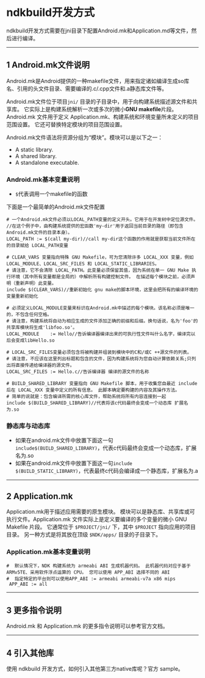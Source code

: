 # ndkbuild开发方式

ndkbuild开发方式需要在jni目录下配置Android.mk和Application.md等文件，然后进行编译。

---
## 1 Android.mk文件说明

Android.mk是Android提供的一种makefile文件，用来指定诸如编译生成so库名、引用的头文件目录、需要编译的.c/.cpp文件和.a静态库文件等。

Android.mk文件位于项目`jni/` 目录的子目录中，用于向构建系统描述源文件和共享库。 它实际上是构建系统解析一次或多次的微小**GNU makefile**片段。 Android.mk 文件用于定义 Application.mk、构建系统和环境变量所未定义的项目范围设置。 它还可替换特定模块的项目范围设置。

Android.mk文件语法将资源分组为“模块”。模块可以是以下之一：

- A static library.
- A shared library.
- A standalone executable.

### Android.mk基本变量说明

-  `$`代表调用一个makefile的函数

下面是一个最简单的Android.mk文件配置

```shell
# 一个Android.mk文件必须以LOCAL_PATH变量的定义开头。它用于在开发树中定位源文件。
//在这个例子中，由构建系统提供的宏函数'my-dir'用于返回当前目录的路径（即包含Android.mk文件的目录本身）。
LOCAL_PATH := $(call my-dir)//call my-dir这个函数的作用就是获取当前文件所在的目录赋给 LOCAL_PATH变量

# CLEAR_VARS 变量指向特殊 GNU Makefile，可为您清除许多 LOCAL_XXX 变量，例如 LOCAL_MODULE、LOCAL_SRC_FILES 和 LOCAL_STATIC_LIBRARIES。
# 请注意，它不会清除 LOCAL_PATH。此变量必须保留其值，因为系统在单一 GNU Make 执行环境（其中所有变量都是全局的）中解析所有构建控制文件。 在描述每个模块之前，必须声明（重新声明）此变量。
include $(CLEAR_VARS)//重新初始化 gnu make的脚本环境，这里会把所有的编译环境的变量重新初始化

# 必须定义LOCAL_MODULE变量来标识在Android.mk中描述的每个模块。该名称必须是唯一的，不包含任何空格。
# 请注意，构建系统将自动为相应生成的文件添加正确的前缀和后缀。换句话说，名为'foo'的共享库模块将生成'libfoo.so'。
LOCAL_MODULE    := Hello//告诉编译器编译出来的可执行性文件叫什么名字，编译完以后会变成libHello.so

# LOCAL_SRC_FILES变量必须包含将被构建并组装到模块中的C和/或C ++源文件的列表。
# 请注意，不应该在这里列出标题和包含的文件，因为构建系统将为您自动计算依赖关系;只列出将直接传递给编译器的源文件。
LOCAL_SRC_FILES := Hello.c//告诉编译器 编译的源文件的名称

# BUILD_SHARED_LIBRARY 变量指向 GNU Makefile 脚本，用于收集您自最近 include 后在 LOCAL_XXX 变量中定义的所有信息。 此脚本确定要构建的内容及其操作方法。
# 简单的说就是：包含编译所需的核心库文件，帮助系统将所有内容连接到一起
include $(BUILD_SHARED_LIBRARY)//代表将该c代码最终会变成一个动态库 扩展名为.so
```

### 静态库与动态库

- 如果在android.mk文件中放置下面这一句`include$(BUILD_SHARED_LIBRARY)`，代表c代码最终会变成一个动态库，扩展名为.so
- 如果在android.mk文件中放置下面这一句`include $(BUILD_STATIC_LIBRARY)`，代表最终c代码会编译成一个静态库，扩展名为.a

---
## 2 Application.mk

Application.mk用于描述应用需要的原生模块。 模块可以是静态库、共享库或可执行文件。Application.mk 文件实际上是定义要编译的多个变量的微小 GNU Makefile 片段。
它通常位于 `$PROJECT/jni/` 下，其中 `$PROJECT` 指向应用的项目目录。 另一种方式是将其放在顶级 `$NDK/apps/` 目录的子目录下。

### Application.mk基本变量说明

```shell
#  默认情况下，NDK 构建系统为 armeabi ABI 生成机器代码。 此机器代码对应于基于 ARMv5TE、采用软件浮点运算的 CPU。 您可以使用 APP_ABI 选择不同的 ABI
#  指定特定的平台则可以使用APP_ABI := armeabi armeabi-v7a x86 mips
 APP_ABI := all
```

---
## 3 更多指令说明

Android.mk 和 Application.mk 的更多指令说明可以参考官方文档。

---
## 4 引入其他库

使用 ndkbuild 开发方式，如何引入其他第三方native库呢？官方 sample。
